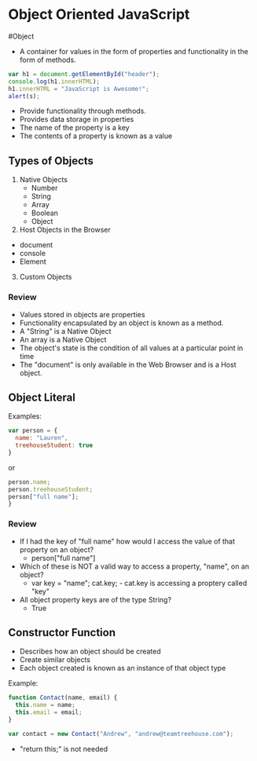 Object Oriented JavaScript
======
#Object
* A container for values in the form of properties and functionality in the form of methods.
```javascript
var h1 = document.getElementById("header");
console.log(h1.innerHTML);
h1.innerHTML = "JavaScript is Awesome!";
alert(s);
```
* Provide functionality through methods.
* Provides data storage in properties
* The name of the property is a key
* The contents of a property is known as a value

## Types of Objects
1. Native Objects
   * Number
   * String
   * Array
   * Boolean
   * Object
2. Host Objects in the Browser
  * document
  * console
  * Element
3. Custom Objects

### Review
* Values stored in objects are properties
* Functionality encapsulated by an object is known as a method.
* A "String" is a Native Object
* An array is a Native Object
* The object's state is the condition of all values at a particular point in time
* The "document" is only available in the Web Browser and is a Host object.

## Object Literal
Examples:
```javascript
var person = {
  name: "Lauren",
  treehouseStudent: true
}
```
or
```javascript
person.name;
person.treehouseStudent;
person["full name"];
}
```
### Review
* If I had the key of "full name" how would I access the value of that property on an object?
  * person["full name"]
* Which of these is NOT a valid way to access a property, "name", on an object?
  * var key = "name"; cat.key; - cat.key is accessing a proptery called "key"
* All object property keys are of the type String?
  * True

## Constructor Function
* Describes how an object should be created
* Create similar objects
* Each object created is known as an instance of that object type

Example:
```javascript
function Contact(name, email) {
  this.name = name;
  this.email = email;
}

var contact = new Contact("Andrew", "andrew@teamtreehouse.com");
```

* "return this;" is not needed
